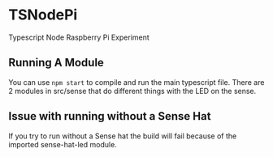 # TSNodePi
Typescript Node Raspberry Pi Experiment

## Running A Module

You can use `npm start` to compile and run the main typescript file. There are 2 modules in src/sense that do different things with the LED on the sense.

## Issue with running without a Sense Hat

If you try to run without a Sense hat the build will fail because of the imported sense-hat-led module.